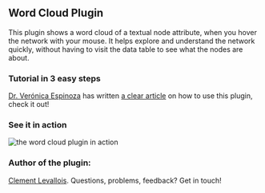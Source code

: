 ## Word Cloud Plugin

This plugin shows a word cloud of a textual node attribute, when you hover the network with your mouse.
It helps explore and understand the network quickly, without having to visit the data table to see what the nodes are about.

### Tutorial in 3 easy steps

[Dr. Verónica Espinoza](https://twitter.com/Verukita1) has written [a clear article](https://medium.com/@vespinozag/how-to-use-word-cloud-plugin-for-gephi-6f14c7c052e3) on how to use this plugin, check it out!

### See it in action

![the word cloud plugin in action](https://miro.medium.com/v2/resize:fit:1100/1*cHP9qLF44NxXlAynsBzftA.gif)


### Author of the plugin:

[Clement Levallois](https://twitter.com/seinecle). Questions, problems, feedback? Get in touch!
